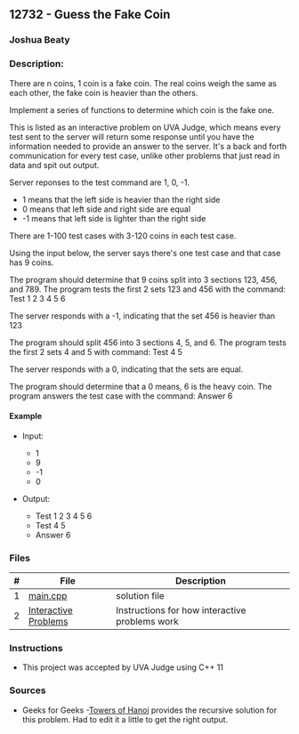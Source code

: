 ## 12732 - Guess the Fake Coin
### Joshua Beaty
### Description:

There are n coins, 1 coin is a fake coin. The real coins weigh the same as each other, 
the fake coin is heavier than the others.

Implement a series of functions to determine which coin is the fake one.

This is listed as an interactive problem on UVA Judge, which means every test sent to the server
will return some response until you have the information needed to provide an answer to the server. 
It's a back and forth communication for every test case, unlike other problems that just read in 
data and spit out output.

Server reponses to the test command are 1, 0, -1.
- 1 means that the left side is heavier than the right side
- 0 means that left side and right side are equal
- -1 means that left side is lighter than the right side

There are 1-100 test cases with 3-120 coins in each test case.

Using the input below, the server says there's one test case and that case has 9 coins.

The program should determine that 9 coins split into 3 sections 123, 456, and 789.
The program tests the first 2 sets 123 and 456 with the command: Test 1 2 3 4 5 6

The server responds with a -1, indicating that the set 456 is heavier than 123

The program should split 456 into 3 sections 4, 5, and 6.
The program tests the first 2 sets 4 and 5 with command: Test 4 5

The server responds with a 0, indicating that the sets are equal.

The program should determine that a 0 means, 6 is the heavy coin.
The program answers the test case with the command: Answer 6



#### Example

- Input: 
    - 1
    - 9
    - -1
    - 0


- Output: 
    - Test 1 2 3 4 5 6
    - Test 4 5
    - Answer 6

### Files

|   #   | File                       | Description                                                |
| :---: | -------------------------- | ---------------------------------------------------------- |
|   1   | [main.cpp](./main.cpp)     | solution file                                              |
|   2   | [Interactive Problems](./InteractiveProblems) | Instructions for how interactive problems work |

### Instructions

- This project was accepted by UVA Judge using C++ 11

### Sources

- Geeks for Geeks
    -[Towers of Hanoi](https://www.geeksforgeeks.org/c-program-for-tower-of-hanoi/) provides the recursive solution for this problem. Had to edit it a little to get the right output.